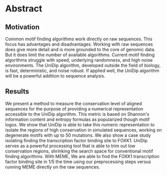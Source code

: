 # Abstract

## Motivation

Common motif finding algorithms work directly on raw sequences. This focus has advantages and disadvantages. Working with raw sequences does give more detail and is more grounded to the core of genomic data. But it does limit the number of available algorithms. Current motif finding algorithms struggle with speed, underlying randomness, and high noise environments. The UniDip algorithm, developed outside the field of biology, is fast, deterministic, and noise robust. If applied well, the UniDip algorithm will be a powerful addition to sequence analysis.

## Results

We present a method to measure the conservation level of aligned sequences for the purpose of providing a numerical representation accessible to the UniDip algorithm. This metric is based on Shannon's information content and entropy formulas as popularized though motif logos. We show that UniDip is able to take this numeric representation to isolate the regions of high conservation in simulated sequences, working on degenerate motifs with up to $50%$ mutations. We also show a case study isolating finding the transcription factor binding site to FOXK1. UniDip serves as a powerful processing tool that is able to trim out low conservation regions, shrinking the search space for conventional motif finding algorithms. With MEME, We are able to find the FOXK1 transcription factor binding site in $1/5$ the time using our preprocessing steps versus running MEME directly on the raw sequences.